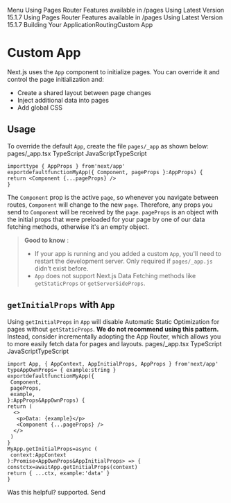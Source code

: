 Menu
Using Pages Router
Features available in /pages
Using Latest Version
15.1.7
Using Pages Router
Features available in /pages
Using Latest Version
15.1.7
Building Your ApplicationRoutingCustom App
# Custom App
Next.js uses the `App` component to initialize pages. You can override it and control the page initialization and:
  * Create a shared layout between page changes
  * Inject additional data into pages
  * Add global CSS


## Usage
To override the default `App`, create the file `pages/_app` as shown below:
pages/_app.tsx
TypeScript
JavaScriptTypeScript
```
importtype { AppProps } from'next/app'
exportdefaultfunctionMyApp({ Component, pageProps }:AppProps) {
return <Component {...pageProps} />
}
```

The `Component` prop is the active `page`, so whenever you navigate between routes, `Component` will change to the new `page`. Therefore, any props you send to `Component` will be received by the `page`.
`pageProps` is an object with the initial props that were preloaded for your page by one of our data fetching methods, otherwise it's an empty object.
> **Good to know** :
>   * If your app is running and you added a custom `App`, you'll need to restart the development server. Only required if `pages/_app.js` didn't exist before.
>   * `App` does not support Next.js Data Fetching methods like `getStaticProps` or `getServerSideProps`.
> 

## `getInitialProps` with `App`
Using `getInitialProps` in `App` will disable Automatic Static Optimization for pages without `getStaticProps`.
**We do not recommend using this pattern.** Instead, consider incrementally adopting the App Router, which allows you to more easily fetch data for pages and layouts.
pages/_app.tsx
TypeScript
JavaScriptTypeScript
```
import App, { AppContext, AppInitialProps, AppProps } from'next/app'
typeAppOwnProps= { example:string }
exportdefaultfunctionMyApp({
 Component,
 pageProps,
 example,
}:AppProps&AppOwnProps) {
return (
  <>
   <p>Data: {example}</p>
   <Component {...pageProps} />
  </>
 )
}
MyApp.getInitialProps=async (
 context:AppContext
):Promise<AppOwnProps&AppInitialProps> => {
constctx=awaitApp.getInitialProps(context)
return { ...ctx, example:'data' }
}
```

Was this helpful?
supported.
Send
